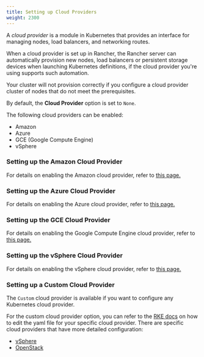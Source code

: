 ```yaml
---
title: Setting up Cloud Providers
weight: 2300
---
```

A _cloud provider_ is a module in Kubernetes that provides an interface for managing nodes, load balancers, and networking routes.

When a cloud provider is set up in Rancher, the Rancher server can automatically provision new nodes, load balancers or persistent storage devices when launching Kubernetes definitions, if the cloud provider you're using supports such automation.

Your cluster will not provision correctly if you configure a cloud provider cluster of nodes that do not meet the prerequisites.

By default, the **Cloud Provider** option is set to `None`.

The following cloud providers can be enabled:

* Amazon
* Azure
* GCE (Google Compute Engine)
* vSphere

### Setting up the Amazon Cloud Provider

For details on enabling the Amazon cloud provider, refer to [this page.](../how-to-guides/new-user-guides/kubernetes-clusters-in-rancher-setup/launch-kubernetes-with-rancher/set-up-cloud-providers/other-cloud-providers/amazon.md)

### Setting up the Azure Cloud Provider

For details on enabling the Azure cloud provider, refer to [this page.](../how-to-guides/new-user-guides/kubernetes-clusters-in-rancher-setup/launch-kubernetes-with-rancher/set-up-cloud-providers/other-cloud-providers/azure.md)

### Setting up the GCE Cloud Provider

For details on enabling the Google Compute Engine cloud provider, refer to [this page.](../how-to-guides/new-user-guides/kubernetes-clusters-in-rancher-setup/launch-kubernetes-with-rancher/set-up-cloud-providers/other-cloud-providers/google-compute-engine.md)

### Setting up the vSphere Cloud Provider

For details on enabling the vSphere cloud provider, refer to [this page.](vsphere-cloud-provider.md)

### Setting up a Custom Cloud Provider

The `Custom` cloud provider is available if you want to configure any Kubernetes cloud provider.

For the custom cloud provider option, you can refer to the [RKE docs](https://rancher.com/docs/rke/latest/en/config-options/cloud-providers/) on how to edit the yaml file for your specific cloud provider. There are specific cloud providers that have more detailed configuration:

* [vSphere](https://rancher.com/docs/rke/latest/en/config-options/cloud-providercluster-provisioning/rke-clusters/cloud-providers/vsphere/)
* [OpenStack](https://rancher.com/docs/rke/latest/en/config-options/cloud-providers/openstack/)
